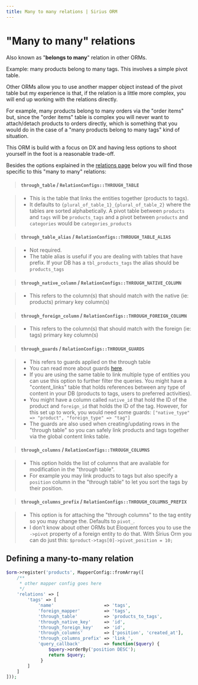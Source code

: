 ```yaml
---
title: Many to many relations | Sirius ORM
---
```


# "Many to many" relations

Also known as "__belongs to many__" relation in other ORMs. 

Example: many products belong to many tags. This involves a simple pivot table.

Other ORMs allow you to use another mapper object instead of the pivot table but my experience is that, if the relation is a little more complex, you will end up working with the relations directly. 

For example, many products belong to many orders  via the  "order items" but, since the "order items" table is complex you will never want to attach/detach products to orders directly, which is something that you would do in the case of a
 "many products belong to many tags" kind of situation.
 
This ORM is build with a focus on DX and having less options to shoot yourself in the foot is a reasonable trade-off. 
 
Besides the options explained in the [relations page](relations.html) below you will find those specific to this "many to many" relations:

> #### `through_table` / `RelationConfigs::THROUGH_TABLE`

> - This is the table that links the entities together (products to tags). 
> - It defaults to `{plural_of_table_1}_{plural_of_table_2}` where the tables are sorted alphabetically.
A pivot table between `products` and `tags` will be `products_tags` and a pivot between `products` and `categories` would be `categories_products`

> #### `through_table_alias` / `RelationConfigs::THROUGH_TABLE_ALIAS`

> - Not required. 
> - The table alias is useful if you are dealing with tables that have prefix. If your DB has a `tbl_products_tags` the alias should be `products_tags`

> #### `through_native_column` / `RelationConfigs::THROUGH_NATIVE_COLUMN`

> - This refers to the column(s) that should match with the native (ie: products) primary key column(s)

> #### `through_foreign_column` / `RelationConfigs::THROUGH_FOREIGN_COLUMN`

> - This refers to the column(s) that should match with the foreign (ie: tags) primary key column(s)

> #### `through_guards` / `RelationConfigs::THROUGH_GUARDS`

> - This refers to guards applied on the through table
> - You can read more about guards [here](the_guards.md). 
> - If you are using the same table to link multiple type of entities you can use this option to further filter the queries. 
You might have a "content_links"  table that holds references between any type of content in your DB (products to tags, users to preferred activities). 
> - You might have a column called `native_id` that hold the ID of the product and `foreign_id` that holds the ID of the tag. However, for this set up to work, you would need some guards: `["native_type" => "product", "foreign_type" => "tag"]`
> - The guards are also used when creating/updating rows in the "through table" so you can safely link products and tags together via the global content links table.

> #### `through_columns` / `RelationConfigs::THROUGH_COLUMNS`

> - This option holds the list of columns that are available for modification in the "through table". 
> - For example you may link products to tags but also specify a `position` column in the "through table" to let you sort the tags by their position.

> #### `through_columns_prefix` / `RelationConfigs::THROUGH_COLUMNS_PREFIX`

> - This option is for attaching the "through columns" to the tag entity so you may change the. 
Defaults to `pivot_`. 
> - I don't know about other ORMs but Eloquent forces you to use the `->pivot` property of a foreign entity to do that. 
With Sirius Orm you can do just this: `$product->tags[0]->pivot_position = 10;`


## Defining a many-to-many relation

```php
$orm->register('products', MapperConfig::fromArray([
    /**
     * other mapper config goes here
     */
    'relations' => [
        'tags' => [
            'name'                   => 'tags',
            'foreign_mapper'         => 'tags',
            'through_table'          => 'products_to_tags',
            'through_native_key'     => 'id',
            'through_foreign_key'    => 'id',
            'through_columns'        => ['position', 'created_at'],
            'through_columns_prefix' => 'link_',
            'query_callback'         => function($query) {
                $query->orderBy('position DESC');
                return $query;
             }
        ]       
    ]
]));
```